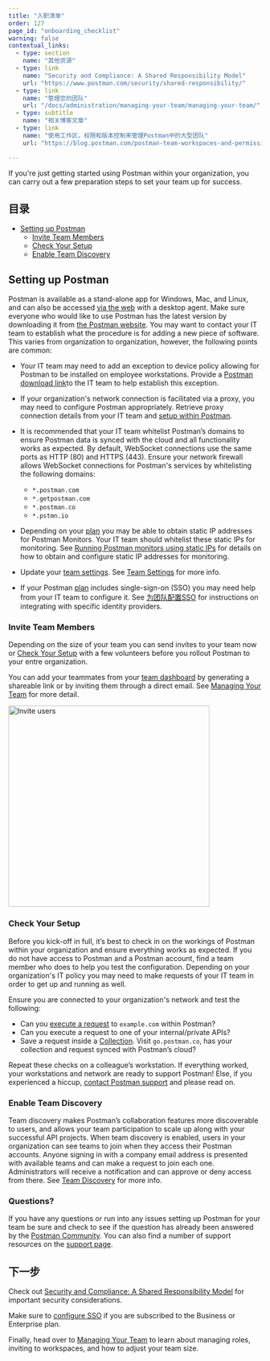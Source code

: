 ```yaml
---
title: "入职清单"
order: 127
page_id: "onboarding_checklist"
warning: false
contextual_links:
  - type: section
    name: "其他资源"
  - type: link
    name: "Security and Compliance: A Shared Responsibility Model"
    url: "https://www.postman.com/security/shared-responsibility/"
  - type: link
    name: "管理您的团队"
    url: "/docs/administration/managing-your-team/managing-your-team/"
  - type: subtitle
    name: "相关博客文章"
  - type: link
    name: "使用工作区，权限和版本控制来管理Postman中的大型团队"
    url: "https://blog.postman.com/postman-team-workspaces-and-permissions/"

---
```


If you're just getting started using Postman within your organization, you can carry out a few preparation steps to set your team up for success.

## 目录

* [Setting up Postman](#setting-up-postman)
    * [Invite Team Members](#invite-team-members)
    * [Check Your Setup](#check-your-setup)
    * [Enable Team Discovery](#enable-team-discovery)

## Setting up Postman

Postman is available as a stand-alone app for Windows, Mac, and Linux, and can also be accessed [via the web](/docs/getting-started/installation-and-updates/#using-postman-on-the-web) with a desktop agent. Make sure everyone who would like to use Postman has the latest version by downloading it from [the Postman website](https://www.postman.com/downloads/). You may want to contact your IT team to establish what the procedure is for adding a new piece of software. This varies from organization to organization, however, the following points are common:

* Your IT team may need to add an exception to device policy allowing for Postman to be installed on employee workstations. Provide a [Postman download link​](https://www.postman.com/downloads/) to the IT team to help establish this exception.
* If your organization's network connection is facilitated via a proxy, you may need to configure Postman appropriately. Retrieve proxy connection details from your IT team and [​setup within Postman](/docs/sending-requests/capturing-request-data/proxy/)​.
* It is recommended that your IT team whitelist Postman’s domains to ensure Postman data is synced with the cloud and all functionality works as expected. By default, WebSocket connections use the same ports as HTTP (80) and HTTPS (443). Ensure your network firewall allows WebSocket connections for Postman's services by whitelisting the following domains:

    * `*.postman.com`
    * `*.getpostman.com`
    * `*.postman.co`
    * `*.pstmn.io`

* Depending on your [plan](https://www.postman.com/pricing) you may be able to obtain static IP addresses for Postman Monitors. Your IT team should whitelist these static IPs for monitoring. See [Running Postman monitors using static IPs](/docs/designing-and-developing-your-api/monitoring-your-api/using-static-IPs-to-monitor/) for details on how to obtain and configure static IP addresses for monitoring.

* Update your [team settings](https://go.postman.co/settings/team/general). See [Team Settings](/docs/administration/team-settings/) for more info.
* If your Postman [plan](https://www.postman.com/pricing) includes single-sign-on (SSO) you may need help from your IT team to configure it. See [为团队配置SSO](/docs/administration/sso/admin-sso/) for instructions on integrating with specific identity providers.

### Invite Team Members

Depending on the size of your team you can send invites to your team now or [Check Your Setup](#check-your-setup) with a few volunteers before you rollout Postman to your entre organization.

You can add your teammates from your [team dashboard](https://go.postman.co/team) by generating a shareable link or by inviting them through a direct email. See [Managing Your Team](/docs/administration/managing-your-team/managing-your-team/) for more detail.

<img src="https://assets.postman.com/postman-docs/invite-users-modal.jpg" alt="Invite users" width="400px"/>

### Check Your Setup

Before you kick-off in full, it’s best to check in on the workings of Postman within your organization and ensure everything works as expected. If you do not have access to Postman and a Postman account, find a team member who does to help you test the configuration. Depending on your organization's IT policy you may need to make requests of your IT team in order to get up and running as well.

Ensure you are connected to your organization's network and test the following:

* Can you ​[execute a request](/docs/sending-requests/requests/)​ to `example.com` within Postman?
* Can you execute a request to one of your internal/private APIs?
* Save a request inside a [​Collection​](/docs/sending-requests/intro-to-collections/). Visit `​go.postman.co`​, has your collection and request synced with Postman’s cloud?

Repeat these checks on a colleague’s workstation. If everything worked, your workstations and network are ready to support Postman! Else, if you experienced a hiccup, [​contact Postman support](https://www.postman.com/support/) and please read on.

### Enable Team Discovery

Team discovery makes Postman’s collaboration features more discoverable to users, and allows your team participation to scale up along with your successful API projects. When team discovery is enabled, users in your organization can see teams to join when they access their Postman accounts. Anyone signing in with a company email address is presented with available teams and can make a request to join each one. Administrators will receive a notification and can approve or deny access from there. See [Team Discovery](/docs/collaborating-in-postman/collaboration-intro/#team-discovery) for more info.

### Questions?

If you have any questions or run into any issues setting up Postman for your team be sure and check to see if the question has already been answered by the [Postman Community](https://community.postman.com/). You can also find a number of support resources on the [support page](https://www.postman.com/support).

## 下一步

Check out [Security and Compliance: A Shared Responsibility Model](https://www.postman.com/shared-responsibility/) for important security considerations.

Make sure to [configure SSO](/docs/administration/sso/admin-sso/) if you are subscribed to the Business or Enterprise plan.

Finally, head over to [Managing Your Team](/docs/administration/managing-your-team/managing-your-team/) to learn about managing roles, inviting to workspaces, and how to adjust your team size.
